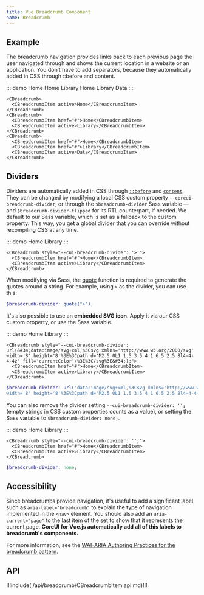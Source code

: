 ```yaml
---
title: Vue Breadcrumb Component
name: Breadcrumb
---
```



## Example

The breadcrumb navigation provides links back to each previous page the user navigated through and shows the current location in a website or an application. You don’t have to add separators, because they automatically added in CSS through ::before and content.

::: demo
<CBreadcrumb>
  <CBreadcrumbItem active>Home</CBreadcrumbItem>
</CBreadcrumb>
<CBreadcrumb>
  <CBreadcrumbItem href="#">Home</CBreadcrumbItem>
  <CBreadcrumbItem active>Library</CBreadcrumbItem>
</CBreadcrumb>
<CBreadcrumb>
  <CBreadcrumbItem href="#">Home</CBreadcrumbItem>
  <CBreadcrumbItem href="#">Library</CBreadcrumbItem>
  <CBreadcrumbItem active>Data</CBreadcrumbItem>
</CBreadcrumb>
:::
```vue
<CBreadcrumb>
  <CBreadcrumbItem active>Home</CBreadcrumbItem>
</CBreadcrumb>
<CBreadcrumb>
  <CBreadcrumbItem href="#">Home</CBreadcrumbItem>
  <CBreadcrumbItem active>Library</CBreadcrumbItem>
</CBreadcrumb>
<CBreadcrumb>
  <CBreadcrumbItem href="#">Home</CBreadcrumbItem>
  <CBreadcrumbItem href="#">Library</CBreadcrumbItem>
  <CBreadcrumbItem active>Data</CBreadcrumbItem>
</CBreadcrumb>
```

## Dividers

Dividers are automatically added in CSS through [`::before`](https://developer.mozilla.org/en-US/docs/Web/CSS/::before) and [`content`](https://developer.mozilla.org/en-US/docs/Web/CSS/content). They can be changed by modifying a local CSS custom property `--coreui-breadcrumb-divider`, or through the `$breadcrumb-divider` Sass variable — and `$breadcrumb-divider-flipped` for its RTL counterpart, if needed. We default to our Sass variable, which is set as a fallback to the custom property. This way, you get a global divider that you can override without recompiling CSS at any time.

::: demo
<CBreadcrumb style="--cui-breadcrumb-divider: '>'">
  <CBreadcrumbItem href="#">Home</CBreadcrumbItem>
  <CBreadcrumbItem active>Library</CBreadcrumbItem>
</CBreadcrumb>
:::
```vue
<CBreadcrumb style="--cui-breadcrumb-divider: '>'">
  <CBreadcrumbItem href="#">Home</CBreadcrumbItem>
  <CBreadcrumbItem active>Library</CBreadcrumbItem>
</CBreadcrumb>
```

When modifying via Sass, the [quote](https://sass-lang.com/documentation/modules/string#quote) function is required to generate the quotes around a string. For example, using `>` as the divider, you can use this:

```scss
$breadcrumb-divider: quote(">");
```

It's also possible to use an **embedded SVG icon**. Apply it via our CSS custom property, or use the Sass variable.

::: demo
<CBreadcrumb style="--cui-breadcrumb-divider: url(&#34;data:image/svg+xml,%3Csvg xmlns='http://www.w3.org/2000/svg' width='8' height='8'%3E%3Cpath d='M2.5 0L1 1.5 3.5 4 1 6.5 2.5 8l4-4-4-4z' fill='currentColor'/%3E%3C/svg%3E&#34;);">
  <CBreadcrumbItem href="#">Home</CBreadcrumbItem>
  <CBreadcrumbItem active>Library</CBreadcrumbItem>
</CBreadcrumb>
:::
```vue
<CBreadcrumb style="--cui-breadcrumb-divider: url(&#34;data:image/svg+xml,%3Csvg xmlns='http://www.w3.org/2000/svg' width='8' height='8'%3E%3Cpath d='M2.5 0L1 1.5 3.5 4 1 6.5 2.5 8l4-4-4-4z' fill='currentColor'/%3E%3C/svg%3E&#34;);">
  <CBreadcrumbItem href="#">Home</CBreadcrumbItem>
  <CBreadcrumbItem active>Library</CBreadcrumbItem>
</CBreadcrumb>
```

```scss
$breadcrumb-divider: url("data:image/svg+xml,%3Csvg xmlns='http://www.w3.org/2000/svg' 
width='8' height='8'%3E%3Cpath d='M2.5 0L1 1.5 3.5 4 1 6.5 2.5 8l4-4-4-4z' fill='currentColor'/%3E%3C/svg%3E");
```

You can also remove the divider setting `--cui-breadcrumb-divider: '';` (empty strings in CSS custom properties counts as a value), or setting the Sass variable to `$breadcrumb-divider: none;`.

::: demo
<CBreadcrumb style="--cui-breadcrumb-divider: '';">
  <CBreadcrumbItem href="#">Home</CBreadcrumbItem>
  <CBreadcrumbItem active>Library</CBreadcrumbItem>
</CBreadcrumb>
:::
```vue
<CBreadcrumb style="--cui-breadcrumb-divider: '';">
  <CBreadcrumbItem href="#">Home</CBreadcrumbItem>
  <CBreadcrumbItem active>Library</CBreadcrumbItem>
</CBreadcrumb>
```

```scss
$breadcrumb-divider: none;
```

## Accessibility

Since breadcrumbs provide navigation, it's useful to add a significant label such as `aria-label="breadcrumb"` to explain the type of navigation implemented in the `<nav>` element. You should also add an `aria-current="page"` to the last item of the set to show that it represents the current page. **CoreUI for Vue.js automatically add all of this labels to breadcrumb's components.** 

For more information, see the [WAI-ARIA Authoring Practices for the breadcrumb pattern](https://www.w3.org/TR/wai-aria-practices/#breadcrumb).

## API

!!!include(./api/breadcrumb/CBreadcrumbItem.api.md)!!!